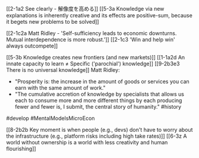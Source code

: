 [[2-1a2 See clearly - 解像度を高める]]
[[5-3a Knowledge via new explanations is inherently creative and its effects are positive-sum, because it begets new problems to be solved]]

[[2-1c2a Matt Ridley - 'Self-sufficiency leads to economic downturns. Mutual interdependence is more robust.']]
[[2-1c3 'Win and help win' always outcompete]]

[[5-3b Knowledge creates new frontiers (and new markets)]]
	[[1-1a2d An innate capacity to learn ≠ Specific ('parochial') knowledge]]
		[[9-2b3e3 There is no universal knowledge]]
Matt Ridley:
- "Prosperity is: the increase in the amount of goods or services you can earn with the same amount of work."
- "The cumulative accretion of knowledge by specialists that allows us each to consume more and more different things by each producing fewer and fewer is, I submit, the central story of humanity." #history 

#develop 
#MentalModelsMicroEcon 

[[8-2b2b Key moment is when people (e.g., devs) don't have to worry about the infrastructure (e.g., platform risks including high take rates)]]
	[[6-3z A world without ownership is a world with less creativity and human flourishing]]
